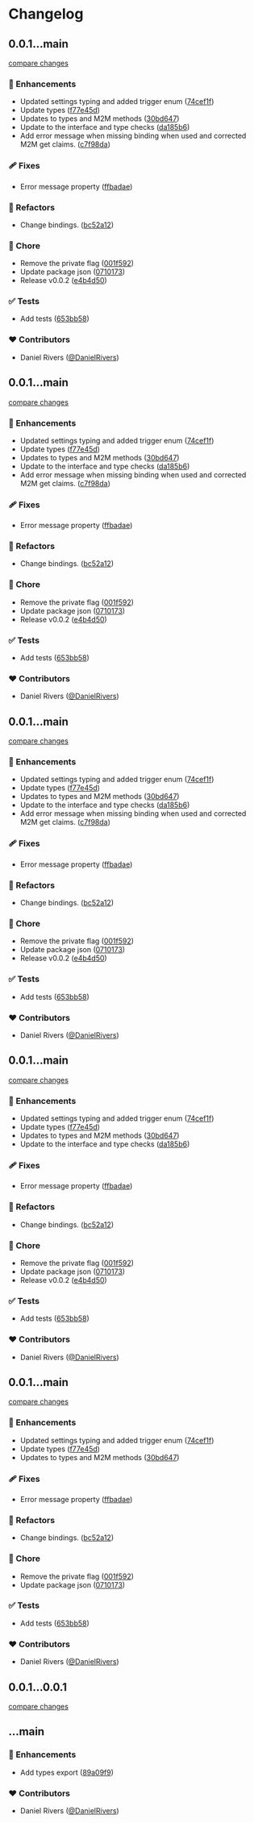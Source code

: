 # Changelog


## 0.0.1...main

[compare changes](https://github.com/kinde-oss/infrastructure/compare/0.0.1...main)

### 🚀 Enhancements

- Updated settings typing and added trigger enum ([74cef1f](https://github.com/kinde-oss/infrastructure/commit/74cef1f))
- Update types ([f77e45d](https://github.com/kinde-oss/infrastructure/commit/f77e45d))
- Updates to types and M2M methods ([30bd647](https://github.com/kinde-oss/infrastructure/commit/30bd647))
- Update to the interface and type checks ([da185b6](https://github.com/kinde-oss/infrastructure/commit/da185b6))
- Add error message when missing binding when used and corrected M2M get claims. ([c7f98da](https://github.com/kinde-oss/infrastructure/commit/c7f98da))

### 🩹 Fixes

- Error message property ([ffbadae](https://github.com/kinde-oss/infrastructure/commit/ffbadae))

### 💅 Refactors

- Change bindings. ([bc52a12](https://github.com/kinde-oss/infrastructure/commit/bc52a12))

### 🏡 Chore

- Remove the private flag ([001f592](https://github.com/kinde-oss/infrastructure/commit/001f592))
- Update package json ([0710173](https://github.com/kinde-oss/infrastructure/commit/0710173))
- Release v0.0.2 ([e4b4d50](https://github.com/kinde-oss/infrastructure/commit/e4b4d50))

### ✅ Tests

- Add tests ([653bb58](https://github.com/kinde-oss/infrastructure/commit/653bb58))

### ❤️ Contributors

- Daniel Rivers ([@DanielRivers](http://github.com/DanielRivers))

## 0.0.1...main

[compare changes](https://github.com/kinde-oss/infrastructure/compare/0.0.1...main)

### 🚀 Enhancements

- Updated settings typing and added trigger enum ([74cef1f](https://github.com/kinde-oss/infrastructure/commit/74cef1f))
- Update types ([f77e45d](https://github.com/kinde-oss/infrastructure/commit/f77e45d))
- Updates to types and M2M methods ([30bd647](https://github.com/kinde-oss/infrastructure/commit/30bd647))
- Update to the interface and type checks ([da185b6](https://github.com/kinde-oss/infrastructure/commit/da185b6))
- Add error message when missing binding when used and corrected M2M get claims. ([c7f98da](https://github.com/kinde-oss/infrastructure/commit/c7f98da))

### 🩹 Fixes

- Error message property ([ffbadae](https://github.com/kinde-oss/infrastructure/commit/ffbadae))

### 💅 Refactors

- Change bindings. ([bc52a12](https://github.com/kinde-oss/infrastructure/commit/bc52a12))

### 🏡 Chore

- Remove the private flag ([001f592](https://github.com/kinde-oss/infrastructure/commit/001f592))
- Update package json ([0710173](https://github.com/kinde-oss/infrastructure/commit/0710173))
- Release v0.0.2 ([e4b4d50](https://github.com/kinde-oss/infrastructure/commit/e4b4d50))

### ✅ Tests

- Add tests ([653bb58](https://github.com/kinde-oss/infrastructure/commit/653bb58))

### ❤️ Contributors

- Daniel Rivers ([@DanielRivers](http://github.com/DanielRivers))

## 0.0.1...main

[compare changes](https://github.com/kinde-oss/infrastructure/compare/0.0.1...main)

### 🚀 Enhancements

- Updated settings typing and added trigger enum ([74cef1f](https://github.com/kinde-oss/infrastructure/commit/74cef1f))
- Update types ([f77e45d](https://github.com/kinde-oss/infrastructure/commit/f77e45d))
- Updates to types and M2M methods ([30bd647](https://github.com/kinde-oss/infrastructure/commit/30bd647))
- Update to the interface and type checks ([da185b6](https://github.com/kinde-oss/infrastructure/commit/da185b6))
- Add error message when missing binding when used and corrected M2M get claims. ([c7f98da](https://github.com/kinde-oss/infrastructure/commit/c7f98da))

### 🩹 Fixes

- Error message property ([ffbadae](https://github.com/kinde-oss/infrastructure/commit/ffbadae))

### 💅 Refactors

- Change bindings. ([bc52a12](https://github.com/kinde-oss/infrastructure/commit/bc52a12))

### 🏡 Chore

- Remove the private flag ([001f592](https://github.com/kinde-oss/infrastructure/commit/001f592))
- Update package json ([0710173](https://github.com/kinde-oss/infrastructure/commit/0710173))
- Release v0.0.2 ([e4b4d50](https://github.com/kinde-oss/infrastructure/commit/e4b4d50))

### ✅ Tests

- Add tests ([653bb58](https://github.com/kinde-oss/infrastructure/commit/653bb58))

### ❤️ Contributors

- Daniel Rivers ([@DanielRivers](http://github.com/DanielRivers))

## 0.0.1...main

[compare changes](https://github.com/kinde-oss/infrastructure/compare/0.0.1...main)

### 🚀 Enhancements

- Updated settings typing and added trigger enum ([74cef1f](https://github.com/kinde-oss/infrastructure/commit/74cef1f))
- Update types ([f77e45d](https://github.com/kinde-oss/infrastructure/commit/f77e45d))
- Updates to types and M2M methods ([30bd647](https://github.com/kinde-oss/infrastructure/commit/30bd647))
- Update to the interface and type checks ([da185b6](https://github.com/kinde-oss/infrastructure/commit/da185b6))

### 🩹 Fixes

- Error message property ([ffbadae](https://github.com/kinde-oss/infrastructure/commit/ffbadae))

### 💅 Refactors

- Change bindings. ([bc52a12](https://github.com/kinde-oss/infrastructure/commit/bc52a12))

### 🏡 Chore

- Remove the private flag ([001f592](https://github.com/kinde-oss/infrastructure/commit/001f592))
- Update package json ([0710173](https://github.com/kinde-oss/infrastructure/commit/0710173))
- Release v0.0.2 ([e4b4d50](https://github.com/kinde-oss/infrastructure/commit/e4b4d50))

### ✅ Tests

- Add tests ([653bb58](https://github.com/kinde-oss/infrastructure/commit/653bb58))

### ❤️ Contributors

- Daniel Rivers ([@DanielRivers](http://github.com/DanielRivers))

## 0.0.1...main

[compare changes](https://github.com/kinde-oss/infrastructure/compare/0.0.1...main)

### 🚀 Enhancements

- Updated settings typing and added trigger enum ([74cef1f](https://github.com/kinde-oss/infrastructure/commit/74cef1f))
- Update types ([f77e45d](https://github.com/kinde-oss/infrastructure/commit/f77e45d))
- Updates to types and M2M methods ([30bd647](https://github.com/kinde-oss/infrastructure/commit/30bd647))

### 🩹 Fixes

- Error message property ([ffbadae](https://github.com/kinde-oss/infrastructure/commit/ffbadae))

### 💅 Refactors

- Change bindings. ([bc52a12](https://github.com/kinde-oss/infrastructure/commit/bc52a12))

### 🏡 Chore

- Remove the private flag ([001f592](https://github.com/kinde-oss/infrastructure/commit/001f592))
- Update package json ([0710173](https://github.com/kinde-oss/infrastructure/commit/0710173))

### ✅ Tests

- Add tests ([653bb58](https://github.com/kinde-oss/infrastructure/commit/653bb58))

### ❤️ Contributors

- Daniel Rivers ([@DanielRivers](http://github.com/DanielRivers))

## 0.0.1...0.0.1

[compare changes](https://github.com/kinde-oss/infrastructure/compare/0.0.1...0.0.1)

## ...main


### 🚀 Enhancements

- Add types export ([89a09f9](https://github.com/kinde-oss/infrastructure/commit/89a09f9))

### ❤️ Contributors

- Daniel Rivers ([@DanielRivers](http://github.com/DanielRivers))

